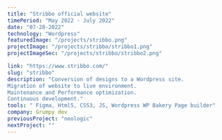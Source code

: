 ```yaml
---
title: "Stribbo official website"
timePeriod: "May 2022 ‑ July 2022"
date: "07-28-2022"
technology: "Wordpress"
featuredImage: "/projects/stribbo.png"
projectImage: "/projects/stribbo/stribbo1.png"
projectImageSec: "/projects/stribbo/stribbo2.png"

link: "https://www.stribbo.com/"
slug: "stribbo"
description: "Conversion of designs to a Wordpress site.
Migration of website to live environment.
Maintenance and Performance optimization.
Continuous development."
tools: " Figma, Html5, CSS3, JS, Wordpress WP Bakery Page builder"
company: Grumpy dev
previousProject: "neologic"
nextProject: ""
---
```

